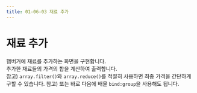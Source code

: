 ```yaml
---
title: 01-06-03 재료 추가
---
```


# 재료 추가

햄버거에 재료를 추가하는 화면을 구현합니다.  
추가한 재료들의 가격의 합을 계산하여 출력합니다.  
참고) `array.filter()`와 `array.reduce()`를 적절히 사용하면 최종 가격을 간단하게 구할 수 있습니다.
참고) 또는 바로 다음에 배울 `bind:group`을 사용해도 됩니다.